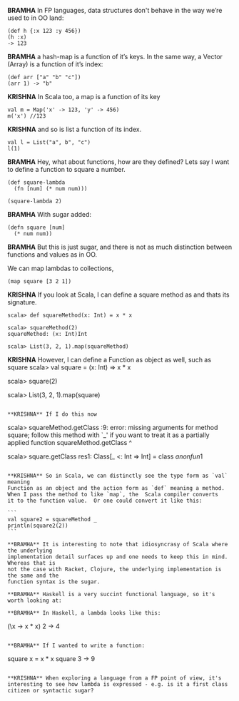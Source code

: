 **BRAMHA** In FP languages, data structures don't behave in the way we’re used to in OO land:
~~~
(def h {:x 123 :y 456})
(h :x)
-> 123
~~~

**BRAMHA** a hash-map is a function of it’s keys. In the same way, a Vector (Array) is a function of it’s index:
~~~
(def arr ["a" "b" "c"])
(arr 1) -> "b"
~~~

**KRISHNA** In Scala too, a map is a function of its key
~~~
val m = Map('x' -> 123, 'y' -> 456)
m('x') //123
~~~

**KRISHNA** and so is list a function of its index.
~~~
val l = List("a", b", "c")
l(1)
~~~

**BRAMHA** Hey, what about functions, how are they defined? Lets say I want to define a function 
to square a number.
~~~
(def square-lambda 
  (fn [num] (* num num)))

(square-lambda 2)
~~~

**BRAMHA** With sugar added:
~~~
(defn square [num] 
  (* num num))
~~~

**BRAMHA** But this is just sugar, and there is not as much distinction between functions and values as in OO. 

We can map lambdas to collections, 
~~~
(map square [3 2 1])
~~~

**KRISHNA**  If you look at Scala, I can define a square method as and thats its signature.
~~~
scala> def squareMethod(x: Int) = x * x

scala> squareMethod(2)
squareMethod: (x: Int)Int

scala> List(3, 2, 1).map(squareMethod)
~~~

**KRISHNA** However, I can define a Function as object as well, such as square 
scala> val square = (x: Int) => x * x 

scala> square(2)

scala> List(3, 2, 1).map(square)
~~~

**KRISHNA** If I do this now
~~~
scala> squareMethod.getClass
<console>:9: error: missing arguments for method square;
follow this method with `_' if you want to treat it as a partially applied function
              squareMethod.getClass
              ^

scala> square.getClass
res1: Class[_ <: Int => Int] = class $anonfun$1
~~~

**KRISHNA** So in Scala, we can distinctly see the type form as `val` meaning 
Function as an object and the action form as `def` meaning a method.  
When I pass the method to like `map`, the  Scala compiler converts 
it to the function value.  Or one could convert it like this: 

```
val square2 = squareMethod _
println(square2(2))
```

**BRAMHA** It is interesting to note that idiosyncrasy of Scala where the underlying 
implementation detail surfaces up and one needs to keep this in mind.  Whereas that is 
not the case with Racket, Clojure, the underlying implementation is the same and the 
function syntax is the sugar.

**BRAMHA** Haskell is a very succint functional language, so it's worth looking at:

**BRAMHA** In Haskell, a lambda looks like this:
~~~
(\x -> x * x) 2
-> 4
~~~

**BRAMHA** If I wanted to write a function:
~~~
square x = x * x
square 3
-> 9
~~~

**KRISHNA** When exploring a language from a FP point of view, it's interesting to see how lambda is expressed - e.g. is it a first class citizen or syntactic sugar?
